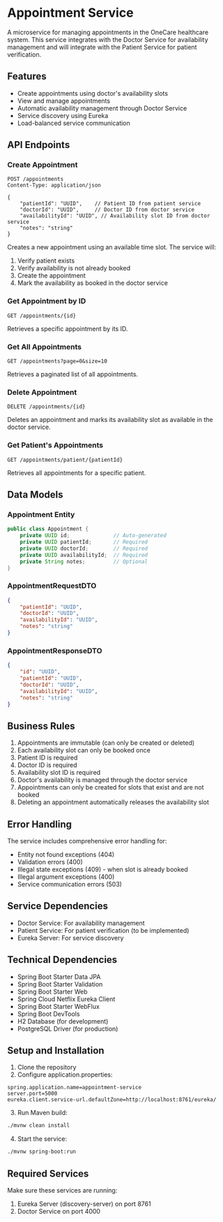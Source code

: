 # Appointment Service

A microservice for managing appointments in the OneCare healthcare system. This service integrates with the Doctor Service for availability management and will integrate with the Patient Service for patient verification.

## Features
- Create appointments using doctor's availability slots
- View and manage appointments
- Automatic availability management through Doctor Service
- Service discovery using Eureka
- Load-balanced service communication

## API Endpoints

### Create Appointment
```http
POST /appointments
Content-Type: application/json

{
    "patientId": "UUID",    // Patient ID from patient service
    "doctorId": "UUID",     // Doctor ID from doctor service
    "availabilityId": "UUID", // Availability slot ID from doctor service
    "notes": "string"
}
```
Creates a new appointment using an available time slot. The service will:
1. Verify patient exists
2. Verify availability is not already booked
3. Create the appointment
4. Mark the availability as booked in the doctor service

### Get Appointment by ID
```http
GET /appointments/{id}
```
Retrieves a specific appointment by its ID.

### Get All Appointments
```http
GET /appointments?page=0&size=10
```
Retrieves a paginated list of all appointments.

### Delete Appointment
```http
DELETE /appointments/{id}
```
Deletes an appointment and marks its availability slot as available in the doctor service.

### Get Patient's Appointments
```http
GET /appointments/patient/{patientId}
```
Retrieves all appointments for a specific patient.

## Data Models

### Appointment Entity
```java
public class Appointment {
    private UUID id;              // Auto-generated
    private UUID patientId;       // Required
    private UUID doctorId;        // Required
    private UUID availabilityId;  // Required
    private String notes;         // Optional
}
```

### AppointmentRequestDTO
```json
{
    "patientId": "UUID",
    "doctorId": "UUID",
    "availabilityId": "UUID",
    "notes": "string"
}
```

### AppointmentResponseDTO
```json
{
    "id": "UUID",
    "patientId": "UUID",
    "doctorId": "UUID",
    "availabilityId": "UUID",
    "notes": "string"
}
```

## Business Rules
1. Appointments are immutable (can only be created or deleted)
2. Each availability slot can only be booked once
3. Patient ID is required
4. Doctor ID is required
5. Availability slot ID is required
6. Doctor's availability is managed through the doctor service
7. Appointments can only be created for slots that exist and are not booked
8. Deleting an appointment automatically releases the availability slot

## Error Handling
The service includes comprehensive error handling for:
- Entity not found exceptions (404)
- Validation errors (400)
- Illegal state exceptions (409) - when slot is already booked
- Illegal argument exceptions (400)
- Service communication errors (503)

## Service Dependencies
- Doctor Service: For availability management
- Patient Service: For patient verification (to be implemented)
- Eureka Server: For service discovery

## Technical Dependencies
- Spring Boot Starter Data JPA
- Spring Boot Starter Validation
- Spring Boot Starter Web
- Spring Cloud Netflix Eureka Client
- Spring Boot Starter WebFlux
- Spring Boot DevTools
- H2 Database (for development)
- PostgreSQL Driver (for production)

## Setup and Installation

1. Clone the repository
2. Configure application.properties:
```properties
spring.application.name=appointment-service
server.port=5000
eureka.client.service-url.defaultZone=http://localhost:8761/eureka/
```
3. Run Maven build:
```bash
./mvnw clean install
```
4. Start the service:
```bash
./mvnw spring-boot:run
```

## Required Services
Make sure these services are running:
1. Eureka Server (discovery-server) on port 8761
2. Doctor Service on port 4000
